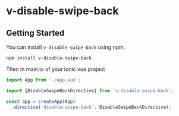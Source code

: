 # v-disable-swipe-back

## Getting Started

You can install `v-disable-swipe-back` using npm.

```
npm install v-disable-swipe-back
```

Then in main.ts of your ionic vue project

```typescript
import App from './App.vue';

import {DisableSwipeBackDirective} from 'v-disable-swipe-back';

const app = createApp(App)
  .directive('disable-swipe-back', DisableSwipeBackDirective);
```
